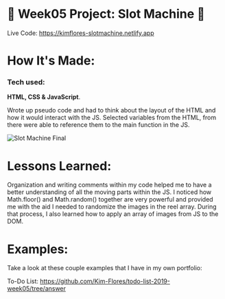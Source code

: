 # 🎰 Week05 Project: Slot Machine 💌

Live Code: https://kimflores-slotmachine.netlify.app

# How It's Made:
### Tech used: 
**HTML, CSS & JavaScript**. 

Wrote up pseudo code and had to think about the layout of the HTML and how it would interact with the JS. Selected variables from the HTML, from there were able to reference them to the main function in the JS.

![Slot Machine Final](slotsimg.png)




# Lessons Learned:
Organization and writing comments within my code helped me to have a better understanding of all the moving parts within the JS. I noticed how Math.floor() and Math.random() together are very powerful and provided me with the aid I needed to randomize the images in the reel array. During that process, I also learned how to apply an array of images from JS to the DOM.  


# Examples:

Take a look at these couple examples that I have in my own portfolio:

To-Do List: https://github.com/Kim-Flores/todo-list-2019-week05/tree/answer
